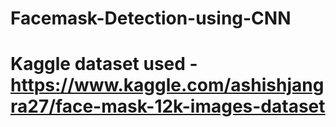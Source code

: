 # Facemask-Detection-using-CNN
# Kaggle dataset used - https://www.kaggle.com/ashishjangra27/face-mask-12k-images-dataset
